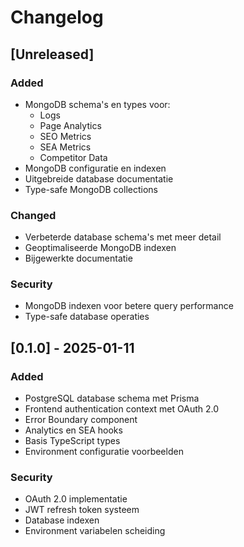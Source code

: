 # Changelog

## [Unreleased]

### Added
- MongoDB schema's en types voor:
  - Logs
  - Page Analytics
  - SEO Metrics
  - SEA Metrics
  - Competitor Data
- MongoDB configuratie en indexen
- Uitgebreide database documentatie
- Type-safe MongoDB collections

### Changed
- Verbeterde database schema's met meer detail
- Geoptimaliseerde MongoDB indexen
- Bijgewerkte documentatie

### Security
- MongoDB indexen voor betere query performance
- Type-safe database operaties

## [0.1.0] - 2025-01-11
### Added
- PostgreSQL database schema met Prisma
- Frontend authentication context met OAuth 2.0
- Error Boundary component
- Analytics en SEA hooks
- Basis TypeScript types
- Environment configuratie voorbeelden

### Security
- OAuth 2.0 implementatie
- JWT refresh token systeem
- Database indexen
- Environment variabelen scheiding
